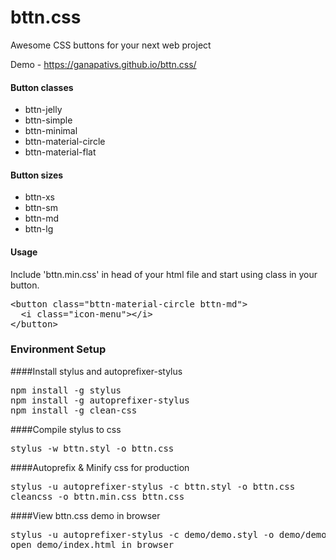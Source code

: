 # bttn.css
Awesome CSS buttons for your next web project

Demo - https://ganapativs.github.io/bttn.css/

#### Button classes
- bttn-jelly
- bttn-simple
- bttn-minimal
- bttn-material-circle
- bttn-material-flat

#### Button sizes
- bttn-xs
- bttn-sm
- bttn-md
- bttn-lg

#### Usage
Include 'bttn.min.css' in head of your html file and start using class in your button.
<pre>
&lt;button class="bttn-material-circle bttn-md"&gt;
  &lt;i class="icon-menu"&gt;&lt;/i&gt;
&lt;/button&gt;
</pre>


### Environment Setup
####Install stylus and autoprefixer-stylus
<pre>
npm install -g stylus
npm install -g autoprefixer-stylus
npm install -g clean-css
</pre>

####Compile stylus to css
<pre>
stylus -w bttn.styl -o bttn.css
</pre>

####Autoprefix & Minify css for production
<pre>
stylus -u autoprefixer-stylus -c bttn.styl -o bttn.css
cleancss -o bttn.min.css bttn.css
</pre>

####View bttn.css demo in browser
<pre>
stylus -u autoprefixer-stylus -c demo/demo.styl -o demo/demo.css
open demo/index.html in browser
</pre>
